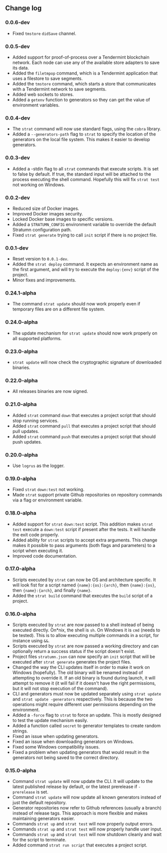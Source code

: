 ## Change log

### 0.0.6-dev
* Fixed `tmstore` `didSave` channel.

### 0.0.5-dev
* Added support for proof-of-process over a Tendermint blockchain network. Each
  node can use any of the available store adapters to save its data.
* Added the `filetmpop` command, which is a Tendermint application that uses a
  filestore to save segments.
* Added the `tmstore` command, which starts a store that communicates with a
  Tendermint network to save segments.
* Added web sockets to stores.
* Added a `getenv` function to generators so they can get the value of
  environment variables.

### 0.0.4-dev
* The `strat` command will now use standard flags, using the `cobra` library.
* Added a `--generators-path` flag to `strat` to specify the location of the
  generators on the local file system. This makes it easier to develop
  generators.

### 0.0.3-dev
* Added a -stdin flag to all `strat` commands that execute scripts. It is set to
  false by default. If true, the standard input will be attached to the process
  executing the shell command. Hopefully this will fix `strat test` not working
  on Windows.

### 0.0.2-dev
* Reduced size of Docker images.
* Improved Docker images security.
* Locked Docker base images to specific versions.
* Added a `STRATUMN_CONFIG` environment variable to override the default
  Stratumn configuration path.
* Fixed `strat generate` trying to call `init` script if there is no project
  file.

### 0.0.1-dev
* Reset version to `0.0.1-dev`.
* Added the `strat deploy` command. It expects an environment name as the first
  argument, and will try to execute the `deploy:{env}` script of the project.
* Minor fixes and improvements.

### 0.24.1-alpha
* The command `strat update` should now work properly even if temporary files
  are on a different file system.

### 0.24.0-alpha
* The update mechanism for `strat update` should now work properly on all
  supported platforms.

### 0.23.0-alpha
* `strat update` will now check the cryptographic signature of downloaded
  binaries.

### 0.22.0-alpha
* All releases binaries are now signed.

### 0.21.0-alpha
* Added `strat` command `down` that executes a project script that should stop
  running services.
* Added `strat` command `pull` that executes a project script that should pull
  updates.
* Added `strat` command `push` that executes a project script that should push
  updates.

### 0.20.0-alpha
* Use `logrus` as the logger.

### 0.19.0-alpha
* Fixed `strat` `down:test` not working.
* Made `strat` support private Github repositories on repository commands via a
  flag or environment variable.

### 0.18.0-alpha
* Added support for `strat` `down:test` script. This addition makes `strat test`
  execute a `down:test` script if present after the tests. It will handle the
  exit code properly.
* Added ability for `strat` scripts to accept extra arguments. This change makes
  it possible to pass arguments (both flags and parameters) to a script when
  executing it.
* Improved code documentation.

### 0.17.0-alpha
* Scripts executed by `strat` can now be OS and architecture specific. It will
  look fist for a script named `{name}:{os}:{arch}`, then `{name}:{os}`, then
  `{name}:{arch}`, and finally `{name}`.
* Added the `strat build` command that executes the `build` script of a project.

### 0.16.0-alpha
* Scripts executed by `strat` are now passed to a shell instead of being
  executed directly. On*nix, the shell is `sh`. On Windows it is `cmd` (needs to
  be tested). This is to allow executing multiple commands in a script, for
  instance using `&&`.
* Scripts executed by `strat` are now passed a working directory and can
  optionally return a success status if the script doesn't exist.
* Project files `stratumn.json` can now specify an `init` script that will be
  executed after `strat generate` generates the project files.
* Changed the way the CLI updates itself in order to make it work on Windows
  (hopefully). The old binary will be renamed instead of attempting to override
  it. If an old binary is found during launch, it will attempt to remove it (it
  will fail if it doesn't have the right permissions, but it will not stop
  execution of the command).
* CLI and generators must now be updated separately using `strat update` and
  `strat update -generators` respectively. This is because the two operations
  might require different user permissions depending on the environment.
* Added a `-force` flag to `strat` to force an update. This is mostly designed
  to test the update mechanism easily.
* Added a function called `secret` to generator templates to create random
  strings.
* Fixed an issue when updating generators.
* Fixed an issue when downloading generators on Windows.
* Fixed some Windows compatibility issues.
* Fixed a problem when updating generators that would result in the generators
  not being saved to the correct directory.

### 0.15.0-alpha
* Command `strat update` will now update the CLI. It will update to the latest
  published release by default, or the latest prerelease if `-prerelease` is
  set.
* Command `strat update` will now update all known generators instead of just
  the default repository.
* Generator repositories now refer to Github references (usually a branch)
  instead of release tags. This approach is more flexible and makes maintaining
  generators easier.
* Commands `strat up` and `strat test` will now properly output errors.
* Commands `strat up` and `strat test` will now properly handle user input.
* Commands `strat up` and `strat test` will now shutdown cleanly and wait for
  the script to terminate.
* Added command `strat run script` that executes a project script.
